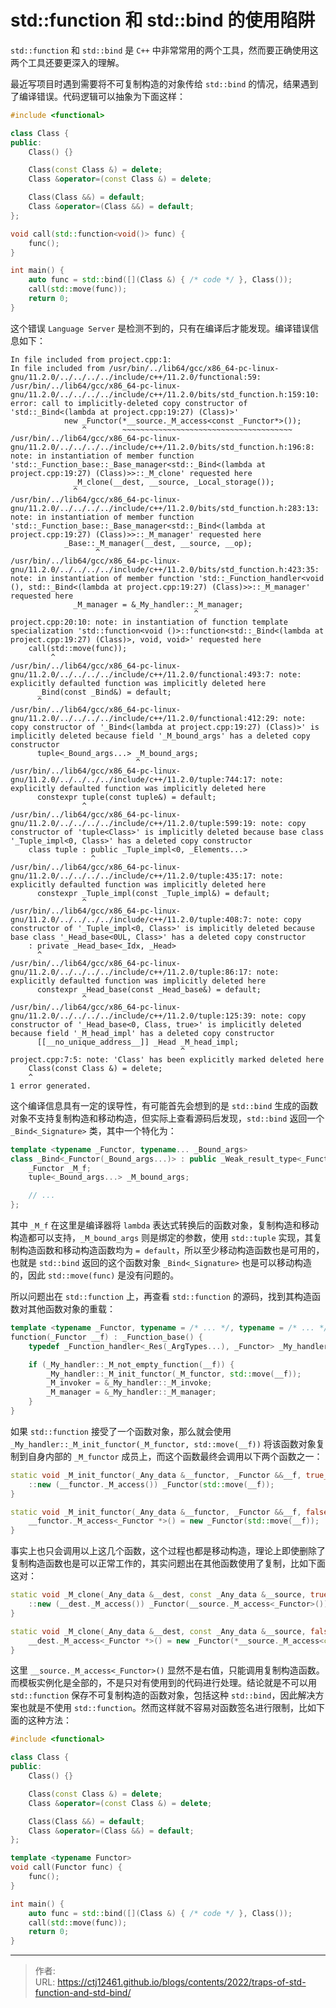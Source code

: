 # std::function 和 std::bind 的使用陷阱


`std::function` 和 `std::bind` 是 `C++` 中非常常用的两个工具，然而要正确使用这两个工具还要更深入的理解。

最近写项目时遇到需要将不可复制构造的对象传给 `std::bind` 的情况，结果遇到了编译错误。代码逻辑可以抽象为下面这样：

```cpp
#include <functional>

class Class {
public:
    Class() {}

    Class(const Class &) = delete;
    Class &operator=(const Class &) = delete;

    Class(Class &&) = default;
    Class &operator=(Class &&) = default;
};

void call(std::function<void()> func) {
    func();
}

int main() {
    auto func = std::bind([](Class &) { /* code */ }, Class());
    call(std::move(func));
    return 0;
}
```

这个错误 `Language Server` 是检测不到的，只有在编译后才能发现。编译错误信息如下：

```plain
In file included from project.cpp:1:
In file included from /usr/bin/../lib64/gcc/x86_64-pc-linux-gnu/11.2.0/../../../../include/c++/11.2.0/functional:59:
/usr/bin/../lib64/gcc/x86_64-pc-linux-gnu/11.2.0/../../../../include/c++/11.2.0/bits/std_function.h:159:10: error: call to implicitly-deleted copy constructor of 'std::_Bind<(lambda at project.cpp:19:27) (Class)>'
            new _Functor(*__source._M_access<const _Functor*>());
                ^        ~~~~~~~~~~~~~~~~~~~~~~~~~~~~~~~~~~~~~~
/usr/bin/../lib64/gcc/x86_64-pc-linux-gnu/11.2.0/../../../../include/c++/11.2.0/bits/std_function.h:196:8: note: in instantiation of member function 'std::_Function_base::_Base_manager<std::_Bind<(lambda at project.cpp:19:27) (Class)>>::_M_clone' requested here
              _M_clone(__dest, __source, _Local_storage());
              ^
/usr/bin/../lib64/gcc/x86_64-pc-linux-gnu/11.2.0/../../../../include/c++/11.2.0/bits/std_function.h:283:13: note: in instantiation of member function 'std::_Function_base::_Base_manager<std::_Bind<(lambda at project.cpp:19:27) (Class)>>::_M_manager' requested here
            _Base::_M_manager(__dest, __source, __op);
                   ^
/usr/bin/../lib64/gcc/x86_64-pc-linux-gnu/11.2.0/../../../../include/c++/11.2.0/bits/std_function.h:423:35: note: in instantiation of member function 'std::_Function_handler<void (), std::_Bind<(lambda at project.cpp:19:27) (Class)>>::_M_manager' requested here
              _M_manager = &_My_handler::_M_manager;
                                         ^
project.cpp:20:10: note: in instantiation of function template specialization 'std::function<void ()>::function<std::_Bind<(lambda at project.cpp:19:27) (Class)>, void, void>' requested here
    call(std::move(func));
         ^
/usr/bin/../lib64/gcc/x86_64-pc-linux-gnu/11.2.0/../../../../include/c++/11.2.0/functional:493:7: note: explicitly defaulted function was implicitly deleted here
      _Bind(const _Bind&) = default;
      ^
/usr/bin/../lib64/gcc/x86_64-pc-linux-gnu/11.2.0/../../../../include/c++/11.2.0/functional:412:29: note: copy constructor of '_Bind<(lambda at project.cpp:19:27) (Class)>' is implicitly deleted because field '_M_bound_args' has a deleted copy constructor
      tuple<_Bound_args...> _M_bound_args;
                            ^
/usr/bin/../lib64/gcc/x86_64-pc-linux-gnu/11.2.0/../../../../include/c++/11.2.0/tuple:744:17: note: explicitly defaulted function was implicitly deleted here
      constexpr tuple(const tuple&) = default;
                ^
/usr/bin/../lib64/gcc/x86_64-pc-linux-gnu/11.2.0/../../../../include/c++/11.2.0/tuple:599:19: note: copy constructor of 'tuple<Class>' is implicitly deleted because base class '_Tuple_impl<0, Class>' has a deleted copy constructor
    class tuple : public _Tuple_impl<0, _Elements...>
                  ^
/usr/bin/../lib64/gcc/x86_64-pc-linux-gnu/11.2.0/../../../../include/c++/11.2.0/tuple:435:17: note: explicitly defaulted function was implicitly deleted here
      constexpr _Tuple_impl(const _Tuple_impl&) = default;
                ^
/usr/bin/../lib64/gcc/x86_64-pc-linux-gnu/11.2.0/../../../../include/c++/11.2.0/tuple:408:7: note: copy constructor of '_Tuple_impl<0, Class>' is implicitly deleted because base class '_Head_base<0UL, Class>' has a deleted copy constructor
    : private _Head_base<_Idx, _Head>
      ^
/usr/bin/../lib64/gcc/x86_64-pc-linux-gnu/11.2.0/../../../../include/c++/11.2.0/tuple:86:17: note: explicitly defaulted function was implicitly deleted here
      constexpr _Head_base(const _Head_base&) = default;
                ^
/usr/bin/../lib64/gcc/x86_64-pc-linux-gnu/11.2.0/../../../../include/c++/11.2.0/tuple:125:39: note: copy constructor of '_Head_base<0, Class, true>' is implicitly deleted because field '_M_head_impl' has a deleted copy constructor
      [[__no_unique_address__]] _Head _M_head_impl;
                                      ^
project.cpp:7:5: note: 'Class' has been explicitly marked deleted here
    Class(const Class &) = delete;
    ^
1 error generated.
```

这个编译信息具有一定的误导性，有可能首先会想到的是 `std::bind` 生成的函数对象不支持复制构造和移动构造，但实际上查看源码后发现，`std::bind` 返回一个 `_Bind<_Signature>` 类，其中一个特化为：

```cpp
template <typename _Functor, typename... _Bound_args>
class _Bind<_Functor(_Bound_args...)> : public _Weak_result_type<_Functor> {
    _Functor _M_f;
    tuple<_Bound_args...> _M_bound_args;

    // ...
};
```

其中 `_M_f` 在这里是编译器将 `lambda` 表达式转换后的函数对象，复制构造和移动构造都可以支持，`_M_bound_args` 则是绑定的参数，使用 `std::tuple` 实现，其复制构造函数和移动构造函数均为 `= default`，所以至少移动构造函数也是可用的，也就是 `std::bind` 返回的这个函数对象 `_Bind<_Signature>` 也是可以移动构造的，因此 `std::move(func)` 是没有问题的。

所以问题出在 `std::function` 上，再查看 `std::function` 的源码，找到其构造函数对其他函数对象的重载：

```cpp
template <typename _Functor, typename = /* ... */, typename = /* ... */>
function(_Functor __f) : _Function_base() {
    typedef _Function_handler<_Res(_ArgTypes...), _Functor> _My_handler;

    if (_My_handler::_M_not_empty_function(__f)) {
        _My_handler::_M_init_functor(_M_functor, std::move(__f));
        _M_invoker = &_My_handler::_M_invoke;
        _M_manager = &_My_handler::_M_manager;
    }
}
```

如果 `std::function` 接受了一个函数对象，那么就会使用 `_My_handler::_M_init_functor(_M_functor, std::move(__f))` 将该函数对象复制到自身内部的 `_M_functor` 成员上，而这个函数最终会调用以下两个函数之一：

```cpp
static void _M_init_functor(_Any_data &__functor, _Functor &&__f, true_type) {
    ::new (__functor._M_access()) _Functor(std::move(__f));
}

static void _M_init_functor(_Any_data &__functor, _Functor &&__f, false_type) {
    __functor._M_access<_Functor *>() = new _Functor(std::move(__f));
}
```

事实上也只会调用以上这几个函数，这个过程也都是移动构造，理论上即使删除了复制构造函数也是可以正常工作的，其实问题出在其他函数使用了复制，比如下面这对：

```cpp
static void _M_clone(_Any_data &__dest, const _Any_data &__source, true_type) {
    ::new (__dest._M_access()) _Functor(__source._M_access<_Functor>());
}

static void _M_clone(_Any_data &__dest, const _Any_data &__source, false_type) {
    __dest._M_access<_Functor *>() = new _Functor(*__source._M_access<const _Functor *>());
}
```

这里 `__source._M_access<_Functor>()` 显然不是右值，只能调用复制构造函数。而模板实例化是全部的，不是只对有使用到的代码进行处理。结论就是不可以用 `std::function` 保存不可复制构造的函数对象，包括这种 `std::bind`，因此解决方案也就是不使用 `std::function`。然而这样就不容易对函数签名进行限制，比如下面的这种方法：

```cpp
#include <functional>

class Class {
public:
    Class() {}

    Class(const Class &) = delete;
    Class &operator=(const Class &) = delete;

    Class(Class &&) = default;
    Class &operator=(Class &&) = default;
};

template <typename Functor>
void call(Functor func) {
    func();
}

int main() {
    auto func = std::bind([](Class &) { /* code */ }, Class());
    call(std::move(func));
    return 0;
}
```

---

> 作者:   
> URL: https://ctj12461.github.io/blogs/contents/2022/traps-of-std-function-and-std-bind/  

